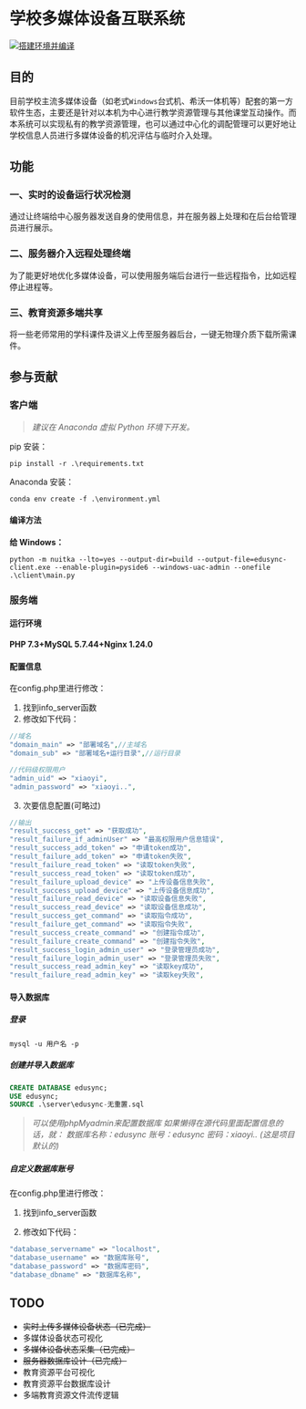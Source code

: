# 学校多媒体设备互联系统

[![搭建环境并编译](https://github.com/suq-weer/EduSync/actions/workflows/python-package-conda.yml/badge.svg?branch=main)](https://github.com/suq-weer/EduSync/actions/workflows/python-package-conda.yml)

## 目的

目前学校主流多媒体设备（如老式`Windows`台式机、希沃一体机等）配套的第一方软件生态，主要还是针对以本机为中心进行教学资源管理与其他课堂互动操作。而本系统可以实现私有的教学资源管理，也可以通过中心化的调配管理可以更好地让学校信息人员进行多媒体设备的机况评估与临时介入处理。

## 功能

### 一、实时的设备运行状况检测

通过让终端给中心服务器发送自身的使用信息，并在服务器上处理和在后台给管理员进行展示。

### 二、服务器介入远程处理终端

为了能更好地优化多媒体设备，可以使用服务端后台进行一些远程指令，比如远程停止进程等。

### 三、教育资源多端共享

将一些老师常用的学科课件及讲义上传至服务器后台，一键无物理介质下载所需课件。

## 参与贡献

### 客户端

>*建议在 Anaconda 虚拟 Python 环境下开发。*

pip 安装：

```commandline
pip install -r .\requirements.txt
```

Anaconda 安装：

```commandline
conda env create -f .\environment.yml
```

#### 编译方法

**给 Windows：**

```commandline
python -m nuitka --lto=yes --output-dir=build --output-file=edusync-client.exe --enable-plugin=pyside6 --windows-uac-admin --onefile .\client\main.py
```

### 服务端

#### 运行环境

**PHP 7.3+MySQL 5.7.44+Nginx 1.24.0**
#### 配置信息
在config.php里进行修改：
1. 找到info_server函数
2. 修改如下代码：<br>
```php
//域名
"domain_main" => "部署域名",//主域名
"domain_sub" => "部署域名+运行目录",//运行目录

//代码级权限用户
"admin_uid" => "xiaoyi",
"admin_password" => "xiaoyi..",
```
3. 次要信息配置(可略过)

```php
//输出
"result_success_get" => "获取成功",
"result_failure_if_adminUser" => "最高权限用户信息错误",
"result_success_add_token" => "申请token成功",
"result_failure_add_token" => "申请token失败",
"result_failure_read_token" => "读取token失败",
"result_success_read_token" => "读取token成功",
"result_failure_upload_device" => "上传设备信息失败",
"result_success_upload_device" => "上传设备信息成功",
"result_failure_read_device" => "读取设备信息失败",
"result_success_read_device" => "读取设备信息成功",
"result_success_get_command" => "读取指令成功",
"result_failure_get_command" => "读取指令失败",
"result_success_create_command" => "创建指令成功",
"result_failure_create_command" => "创建指令失败",
"result_success_login_admin_user" => "登录管理员成功",
"result_failure_login_admin_user" => "登录管理员失败",
"result_success_read_admin_key" => "读取key成功",
"result_failure_read_admin_key" => "读取key失败",
```
#### 导入数据库

##### 登录

```commandline
mysql -u 用户名 -p
```

##### 创建并导入数据库

```sql
CREATE DATABASE edusync;
USE edusync;
SOURCE .\server\edusync-无重置.sql
```

>*可以使用phpMyadmin来配置数据库
如果懒得在源代码里面配置信息的话，就：
数据库名称：edusync
账号：edusync
密码：xiaoyi..
(这是项目默认的)*

##### 自定义数据库账号

在config.php里进行修改：

1. 找到info_server函数

2. 修改如下代码：

```php
"database_servername" => "localhost",
"database_username" => "数据库账号",
"database_password" => "数据库密码",
"database_dbname" => "数据库名称",
```


## TODO
* ~~实时上传多媒体设备状态（已完成）~~
* 多媒体设备状态可视化
* ~~多媒体设备状态采集（已完成）~~
* ~~服务器数据库设计（已完成）~~
* 教育资源平台可视化
* 教育资源平台数据库设计
* 多端教育资源文件流传逻辑